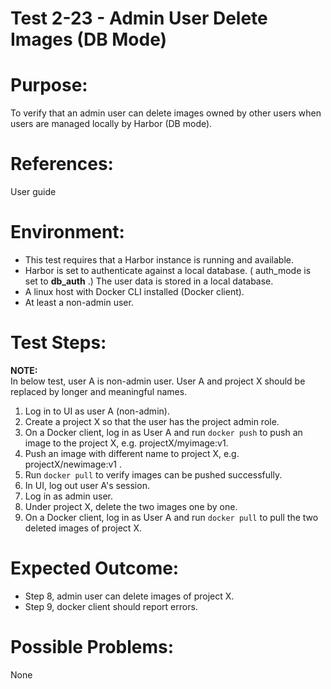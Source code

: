 Test 2-23 - Admin User Delete Images (DB Mode)
=======

# Purpose:

To verify that an admin user can delete images owned by other users when users are managed locally by Harbor (DB mode).

# References:
User guide

# Environment:
* This test requires that a Harbor instance is running and available.
* Harbor is set to authenticate against a local database. ( auth_mode is set to **db_auth** .) The user data is stored in a local database.
* A linux host with Docker CLI installed (Docker client).
* At least a non-admin user. 

# Test Steps:

**NOTE:**  
In below test, user A is non-admin user. User A and project X should be replaced by longer and meaningful names.

1. Log in to UI as user A (non-admin).
2. Create a project X so that the user has the project admin role.
3. On a Docker client, log in as User A and run `docker push` to push an image to the project X, e.g. projectX/myimage:v1.
4. Push an image with different name to project X, e.g. projectX/newimage:v1 .
5. Run `docker pull` to verify images can be pushed successfully.
6. In UI, log out user A's session. 
7. Log in as admin user.
8. Under project X, delete the two images one by one.
9. On a Docker client, log in as User A and run `docker pull` to pull the two deleted images of project X.

# Expected Outcome:
* Step 8, admin user can delete images of project X.
* Step 9, docker client should report errors.

# Possible Problems:
None
